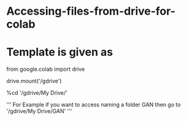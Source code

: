 # Accessing-files-from-drive-for-colab

# Template is given as

from google.colab import drive

drive.mount('/gdrive')

%cd '/gdrive/My Drive/'

''' For Example if you want to access naming a folder GAN
  then go to '/gdrive/My Drive/GAN' '''
